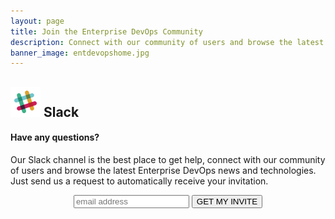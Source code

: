 ```yaml
---
layout: page
title: Join the Enterprise DevOps Community
description: Connect with our community of users and browse the latest Enterprise DevOps news.
banner_image: entdevopshome.jpg
---
```


## ![Slack](/images/slack.png) Slack  

#### Have any questions?  
Our Slack channel is the best place to get help, connect with our community of users and browse the latest Enterprise DevOps news and technologies. Just send us a request to automatically receive your invitation. 

<form action="javascript:void(0);" method="post" id="subscribeform" name="subscribeform" class="validate">
<div id="mc_embed_signup_scroll" align="center" class="clear">
<input type="email" value="" name="email1" class="email" id="edo-EMAIL" placeholder="email address" required>  
<input type="submit" value="GET MY INVITE" name="subscribe" onClick="post_email();" id="mc-embedded-subscribe" class="button" >
<label id="lblresult" for="mce-EMAIL"></label>
</div>
</form>


